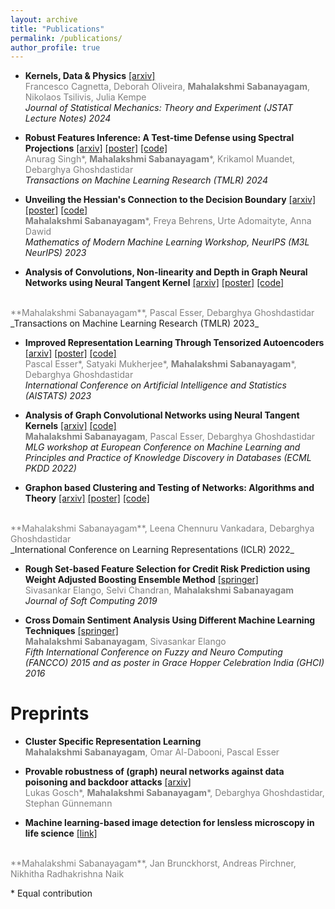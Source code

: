```yaml
---
layout: archive
title: "Publications"
permalink: /publications/
author_profile: true
---
```

* **Kernels, Data & Physics** [[arxiv]](https://arxiv.org/pdf/2307.02693.pdf) <br> 
<span style="color:gray;"> Francesco Cagnetta, Deborah Oliveira, **Mahalakshmi Sabanayagam**, Nikolaos Tsilivis, Julia Kempe </span><br>
_Journal of Statistical Mechanics: Theory and Experiment (JSTAT Lecture Notes) 2024_


* **Robust Features Inference: A Test-time Defense using Spectral Projections** [[arxiv]](https://arxiv.org/pdf/2307.11672.pdf) [[poster]](https://mahalakshmi-sabanayagam.github.io/files/tmlr24_rfi.pdf) [[code]](https://github.com/Anurag14/RFI) <br>
<span style="color:gray;"> Anurag Singh\*, **Mahalakshmi Sabanayagam**\*, Krikamol Muandet, Debarghya Ghoshdastidar </span><br>
_Transactions on Machine Learning Research (TMLR) 2024_

* **Unveiling the Hessian's Connection to the Decision Boundary** [[arxiv]](https://arxiv.org/abs/2306.07104) [[poster]](https://mahalakshmi-sabanayagam.github.io/files/m3l_hessian.pdf) [[code]](https://github.com/Shmoo137/Hessian-and-Decision-Boundary) <br>
<span style="color:gray;"> **Mahalakshmi Sabanayagam**\*, Freya Behrens, Urte Adomaityte, Anna Dawid </span><br>
_Mathematics of Modern Machine Learning Workshop, NeurIPS (M3L NeurIPS) 2023_

* **Analysis of Convolutions, Non-linearity and Depth in
Graph Neural Networks using Neural Tangent Kernel** [[arxiv]](https://arxiv.org/abs/2210.09809) [[poster]](https://mahalakshmi-sabanayagam.github.io/files/tmlr23_gntk.pdf) [[code]](https://github.com/mahalakshmi-sabanayagam/NTK_GCN)
 <br>
<span style="color:gray;"> **Mahalakshmi Sabanayagam**, Pascal Esser, Debarghya Ghoshdastidar </span><br>
_Transactions on Machine Learning Research (TMLR) 2023_

* **Improved Representation Learning Through Tensorized Autoencoders** [[arxiv]](https://arxiv.org/pdf/2212.01046.pdf) [[poster]](https://mahalakshmi-sabanayagam.github.io/files/aistats23_tae_poster.pdf) [[code]](https://github.com/mahalakshmi-sabanayagam/tensorized_autoencoder) <br> 
<span style="color:gray;"> Pascal Esser\*, Satyaki Mukherjee\*, **Mahalakshmi Sabanayagam**\*, Debarghya Ghoshdastidar </span><br>
_International Conference on Artificial Intelligence and Statistics (AISTATS) 2023_

* **Analysis of Graph Convolutional Networks using Neural Tangent Kernels** [[arxiv]](https://arxiv.org/abs/2110.04060) [[code]](https://github.com/mahalakshmi-sabanayagam/NTK_GCN) <br>
<span style="color:gray;"> **Mahalakshmi Sabanayagam**, Pascal Esser, Debarghya Ghoshdastidar </span> <br>
_MLG workshop at European Conference on Machine Learning and Principles and Practice of Knowledge Discovery in Databases  (ECML PKDD 2022)_ 

* <span style="font-weight:bold">Graphon based Clustering and Testing of Networks: Algorithms and Theory</span> [[arxiv]](https://arxiv.org/abs/2110.02722) [[poster]](https://mahalakshmi-sabanayagam.github.io/files/iclr22_graphon_poster.pdf) [[code]](https://github.com/maha-93/Clustering-Testing-Networks)
 <br>
<span style="color:gray;"> **Mahalakshmi Sabanayagam**, Leena Chennuru Vankadara, Debarghya Ghoshdastidar </span>  <br>
_International Conference on Learning Representations (ICLR) 2022_

* **Rough Set-based Feature Selection for Credit Risk Prediction using Weight Adjusted
Boosting Ensemble Method** [[springer]](https://link.springer.com/article/10.1007/s00500-019-04167-0)  <br>
<span style="color:gray;"> Sivasankar Elango, Selvi Chandran, **Mahalakshmi Sabanayagam** </span> <br>
_Journal of Soft Computing 2019_

* **Cross Domain Sentiment Analysis Using Different Machine Learning Techniques** [[springer]](https://link.springer.com/chapter/10.1007/978-3-319-27212-2_7) <br>
<span style="color:gray;"> **Mahalakshmi Sabanayagam**, Sivasankar Elango </span> <br>
_Fifth International Conference on Fuzzy and Neuro Computing (FANCCO) 2015 and as poster in Grace
Hopper Celebration India (GHCI) 2016_


Preprints
====
* **Cluster Specific Representation Learning** <br>
<span style="color:gray;"> **Mahalakshmi Sabanayagam**, Omar Al-Dabooni, Pascal Esser </span><br>


* **Provable robustness of (graph) neural networks against data poisoning and backdoor attacks** [[arxiv]]() <br>
<span style="color:gray;"> Lukas Gosch\*, **Mahalakshmi Sabanayagam**\*, Debarghya Ghoshdastidar, Stephan Günnemann </span><br>

* **Machine learning-based image detection for lensless microscopy in life science** [[link]](https://www.mdsi.tum.de/fileadmin/w00cet/di-lab/LMU_-_TUM-DI-LAB_Final_Documentation_SS19.pdf)
 <br>
<span style="color:gray;"> **Mahalakshmi Sabanayagam**, Jan Brunckhorst, Andreas Pirchner, Nikhitha Radhakrishna Naik </span><br>

\* Equal contribution
